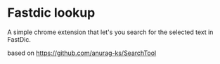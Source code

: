 # Fastdic lookup
A simple chrome extension that let's you search for the selected text in FastDic.

based on https://github.com/anurag-ks/SearchTool
